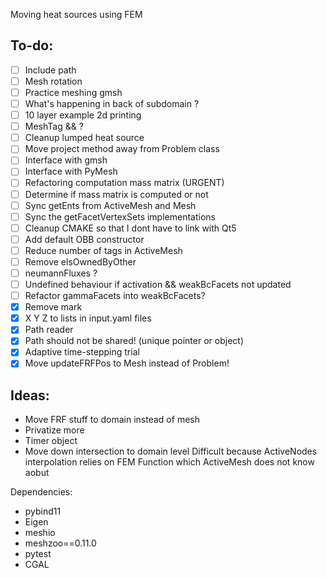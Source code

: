 Moving heat sources using FEM

To-do:
------
- [ ] Include path
- [ ] Mesh rotation
- [ ] Practice meshing gmsh
- [ ] What's happening in back of subdomain ?
- [ ] 10 layer example 2d printing
- [ ] MeshTag && ?
- [ ] Cleanup lumped heat source
- [ ] Move project method away from Problem class
- [ ] Interface with gmsh
- [ ] Interface with PyMesh
- [ ] Refactoring computation mass matrix (URGENT)
- [ ] Determine if mass matrix is computed or not
- [ ] Sync getEnts from ActiveMesh and Mesh
- [ ] Sync the getFacetVertexSets implementations
- [ ] Cleanup CMAKE so that I dont have to link with Qt5
- [ ] Add default OBB constructor
- [ ] Reduce number of tags in ActiveMesh
- [ ] Remove elsOwnedByOther
- [ ] neumannFluxes ?
- [ ] Undefined behaviour if activation && weakBcFacets not updated
- [ ] Refactor gammaFacets into weakBcFacets?
- [x] Remove mark
- [x] X Y Z to lists in input.yaml files
- [x] Path reader
- [x] Path should not be shared! (unique pointer or object)
- [x] Adaptive time-stepping trial
- [x] Move updateFRFPos to Mesh instead of Problem!

Ideas:
------
- Move FRF stuff to domain instead of mesh
- Privatize more
- Timer object
- Move down intersection to domain level
Difficult because ActiveNodes interpolation relies on
FEM Function which ActiveMesh does not know aobut

Dependencies:

- pybind11
- Eigen
- meshio
- meshzoo==0.11.0
- pytest
- CGAL
